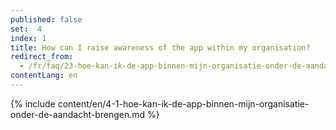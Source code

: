 ```yaml
---
published: false
set:  4
index: 1
title: How can I raise awareness of the app within my organisation?
redirect_from: 
  - /fr/faq/23-hoe-kan-ik-de-app-binnen-mijn-organisatie-onder-de-aandacht-brengen
contentLang: en
---
```

{% include content/en/4-1-hoe-kan-ik-de-app-binnen-mijn-organisatie-onder-de-aandacht-brengen.md %}
